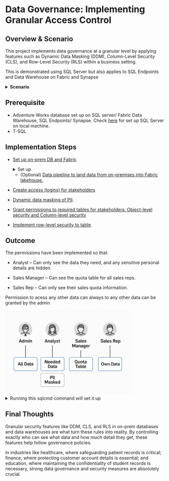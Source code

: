 

# Data Governance: Implementing Granular Access Control



## Overview & Scenario

This project implements data governance at a granular level by applying features such as Dynamic Data Masking (DDM), Column-Level Security (CLS), and Row-Level Security (RLS) within a business setting.

This is demonstrated using SQL Server but also applies to SQL Endpoints and Data Warehouse on Fabric and Synapse


  <details><summary><b> Scenario</b></summary>
Let's say . . .

A business has an Information Governance (IG) policy with data governance at its core, requiring that client and employee PII be safeguarded. An analyst needs historical sales quota data for analysis, but the raw data includes sensitive fields. Meanwhile, the sales manager wants sales reps to only see their own quotas when accessing a specific table.

The management has asked that this adheres the organization's IG.

So, a proposed **Solution** would be to:

- Access data must follow the **principle of least privilege** and regulatory compliance.

- Identify necessary tables so we can restrict or mask PII.

- Use **Column-Level Security (CLS)** and **Dynamic Data Masking(DDM** to hide sensitive fields from analyst.

- Apply **Row-Level Security (RLS)** so sales reps see only their data in a created Sales Quota table; managers and database admin can see all.

- Restrict tables or schemas not needed by the stakeholders with Object-Level Security.

  </details>

## Prerequisite

- Adventure Works database set up on SQL server/ Fabric Data Warehouse, SQL Endpoints/ Synapse. Check [here](https://github.com/adekolaolat/fabric-data-engineering-on-premises-db/blob/main/guides/on-prem-db-setup.md) for set up SQL Server on local machine.
- T-SQL  

## Implementation Steps

- [Set up  on-prem DB and Fabric](https://github.com/adekolaolat/fabric-data-engineering-on-premises-db/blob/main/guides/on-prem-db-setup.md)
  <details><summary>Set up</summary>

  - SQL Server, SSMS
  - Restore AdventureWorks database
  - Enable Remote Connections to SQL Server
  - Set up on-premises DB on machine

  </details>

  - (Optional) [Data pipeline to land data from  on-premises into Fabric lakehouse.](https://github.com/adekolaolat/fabric-data-engineering-on-premises-db/blob/main/guides/data-ingestion.md)

- [Create access (logins) for stakeholders](https://github.com/adekolaolat/granular-data-security-sql-server-fabric/blob/main/docs/create-db-access.md)
- [Dynamic data masking of PII](https://github.com/adekolaolat/granular-data-security-sql-server-fabric/blob/main/docs/mask-pii.md).
- [Grant permissions to required tables for stakeholders: Object-level security and Column-level security](https://github.com/adekolaolat/granular-data-security-sql-server-fabric/blob/main/docs/grant-access.md)
- [Implement row-level security to table](https://github.com/adekolaolat/granular-data-security-sql-server-fabric/blob/main/docs/implement-rls.md).

## Outcome

The permissions have been implemented so that:

- Analyst – Can only see the data they need, and any sensitive personal details are hidden.

- Sales Manager – Can see the quota table for all sales reps.

- Sales Rep – Can only see their sales quota information.
  
Permission to acess any other data can always to any other data can be granted by the admin 

<img src="images/governance_image.png" alt="Governance Image" width="400"/>


<details><summary>Running this sqlcmd command will set it up </summary>

  ```sqlcmd -S <ServerName> -d master -U <username> -P <password> -i "sql\setup_granular_access.sql"```

  </details>



## Final Thoughts

Granular security features like DDM, CLS, and RLS in on-prem databases and data warehouses are what turn these rules into reality. By controlling exactly who can see what data and how much detail they get, these features help follow governance policies.

In industries like healthcare, where safeguarding patient records is critical; finance, where protecting customer account details is essential; and education, where maintaining the confidentiality of student records is necessary, strong data governance and security measures are absolutely crucial.
